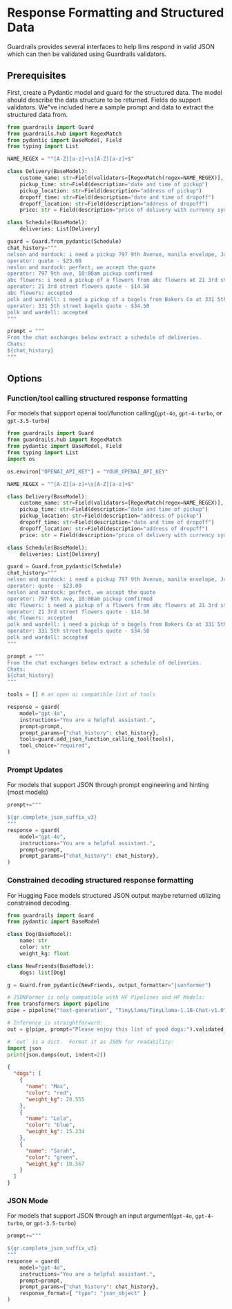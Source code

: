 
# Response Formatting and Structured Data

Guardrails provides several interfaces to help llms respond in valid JSON which can then be validated using Guardrails validators.

## Prerequisites

First, create a Pydantic model and guard for the structured data. The model should describe the data structure to be returned. Fields do support validators. We"ve included here a sample prompt and data to extract the structured data from. 

```py
from guardrails import Guard
from guardrails.hub import RegexMatch
from pydantic import BaseModel, Field
from typing import List

NAME_REGEX = "^[A-Z][a-z]+\s[A-Z][a-z]+$"

class Delivery(BaseModel):
    custome_name: str=Field(validators=[RegexMatch(regex=NAME_REGEX)], description="customer name")
    pickup_time: str=Field(description="date and time of pickup")
    pickup_location: str=Field(description="address of pickup")
    dropoff_time: str=Field(description="date and time of dropoff")
    dropoff_location: str=Field(description="address of dropoff")
    price: str = Field(description="price of delivery with currency symbol included")

class Schedule(BaseModel):
    deliveries: List[Delivery]

guard = Guard.from_pydantic(Schedule)
chat_history="""
nelson and murdock: i need a pickup 797 9th Avenue, manila envelope, June 3 10:00am with dropoff 10:30am Courthouse, 61 Center Street C/O frank james
operator: quote - $23.00
neslon and murdock: perfect, we accept the quote
operator: 797 9th ave, 10:00am pickup comfirmed
abc flowers: i need a pickup of a flowers from abc flowers at 21 3rd street at 11:00am on june 2 with a dropoff at 75th Ave at 5:30pm same day
operator: 21 3rd street flowers quote - $14.50
abc flowers: accepted
polk and wardell: i need a pickup of a bagels from Bakers Co at 331 5th street at 11:00am on june 3 with a dropoff at 75th Ave at 5:30pm same day
operator: 331 5th street bagels quote - $34.50
polk and wardell: accepted
"""

prompt = """
From the chat exchanges below extract a schedule of deliveries.
Chats:
${chat_history}
"""
```

## Options

### Function/tool calling structured response formatting

For models that support openai tool/function calling(`gpt-4o`, `gpt-4-turbo`, or `gpt-3.5-turbo`)

```py
from guardrails import Guard
from guardrails.hub import RegexMatch
from pydantic import BaseModel, Field
from typing import List
import os

os.environ["OPENAI_API_KEY"] = "YOUR_OPENAI_API_KEY"

NAME_REGEX = "^[A-Z][a-z]+\s[A-Z][a-z]+$"

class Delivery(BaseModel):
    custome_name: str=Field(validators=[RegexMatch(regex=NAME_REGEX)], description="customer name")
    pickup_time: str=Field(description="date and time of pickup")
    pickup_location: str=Field(description="address of pickup")
    dropoff_time: str=Field(description="date and time of dropoff")
    dropoff_location: str=Field(description="address of dropoff")
    price: str = Field(description="price of delivery with currency symbol included")

class Schedule(BaseModel):
    deliveries: List[Delivery]

guard = Guard.from_pydantic(Schedule)
chat_history="""
nelson and murdock: i need a pickup 797 9th Avenue, manila envelope, June 3 10:00am with dropoff 10:30am Courthouse, 61 Center Street C/O frank james
operator: quote - $23.00
neslon and murdock: perfect, we accept the quote
operator: 797 9th ave, 10:00am pickup comfirmed
abc flowers: i need a pickup of a flowers from abc flowers at 21 3rd street at 11:00am on june 2 with a dropoff at 75th Ave at 5:30pm same day
operator: 21 3rd street flowers quote - $14.50
abc flowers: accepted
polk and wardell: i need a pickup of a bagels from Bakers Co at 331 5th street at 11:00am on june 3 with a dropoff at 75th Ave at 5:30pm same day
operator: 331 5th street bagels quote - $34.50
polk and wardell: accepted
"""

prompt = """
From the chat exchanges below extract a schedule of deliveries.
Chats:
${chat_history}
"""

tools = [] # an open ai compatible list of tools

response = guard(
    model="gpt-4o",
    instructions="You are a helpful assistant.",
    prompt=prompt,
    prompt_params={"chat_history": chat_history},
    tools=guard.add_json_function_calling_tool(tools),
    tool_choice="required",
)
```

### Prompt Updates

For models that support JSON through prompt engineering and hinting (most models)
```py
prompt+="""

${gr.complete_json_suffix_v3}
"""
response = guard(
    model="gpt-4o",
    instructions="You are a helpful assistant.",
    prompt=prompt,
    prompt_params={"chat_history": chat_history},
)
```

### Constrained decoding structured response formatting
For Hugging Face models structured JSON output maybe returned utilizing constrained decoding.
```python
from guardrails import Guard
from pydantic import BaseModel

class Dog(BaseModel):
    name: str
    color: str
    weight_kg: float

class NewFriends(BaseModel):
    dogs: list[Dog]

g = Guard.from_pydantic(NewFriends, output_formatter="jsonformer")

# JSONFormer is only compatible with HF Pipelines and HF Models:
from transformers import pipeline
pipe = pipeline("text-generation", "TinyLlama/TinyLlama-1.1B-Chat-v1.0")

# Inference is straightforward:
out = g(pipe, prompt="Please enjoy this list of good dogs:").validated_output

# `out` is a dict.  Format it as JSON for readability:
import json
print(json.dumps(out, indent=2))
```

```json
{
  "dogs": [
    {
      "name": "Max",
      "color": "red",
      "weight_kg": 20.555
    },
    {
      "name": "Lola",
      "color": "blue",
      "weight_kg": 15.234
    },
    {
      "name": "Sarah",
      "color": "green",
      "weight_kg": 10.567
    }
  ]
}
```

### JSON Mode
For models that support JSON through an input argument(`gpt-4o`, `gpt-4-turbo`, or `gpt-3.5-turbo`)

```py
prompt+="""

${gr.complete_json_suffix_v3}
"""
response = guard(
    model="gpt-4o",
    instructions="You are a helpful assistant.",
    prompt=prompt,
    prompt_params={"chat_history": chat_history},
    response_format={ "type": "json_object" }
)
```